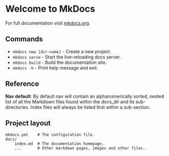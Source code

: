 # Welcome to MkDocs

For full documentation visit [mkdocs.org](https://www.mkdocs.org).

## Commands

* `mkdocs new [dir-name]` - Create a new project.
* `mkdocs serve` - Start the live-reloading docs server.
* `mkdocs build` - Build the documentation site.
* `mkdocs -h` - Print help message and exit.

## Reference
**Nav default**: By default nav will contain an alphanumerically sorted, nested list of all the Markdown files found within the docs_dir and its sub-directories. Index files will always be listed first within a sub-section.

## Project layout

    mkdocs.yml    # The configuration file.
    docs/
        index.md  # The documentation homepage.
        ...       # Other markdown pages, images and other files.
